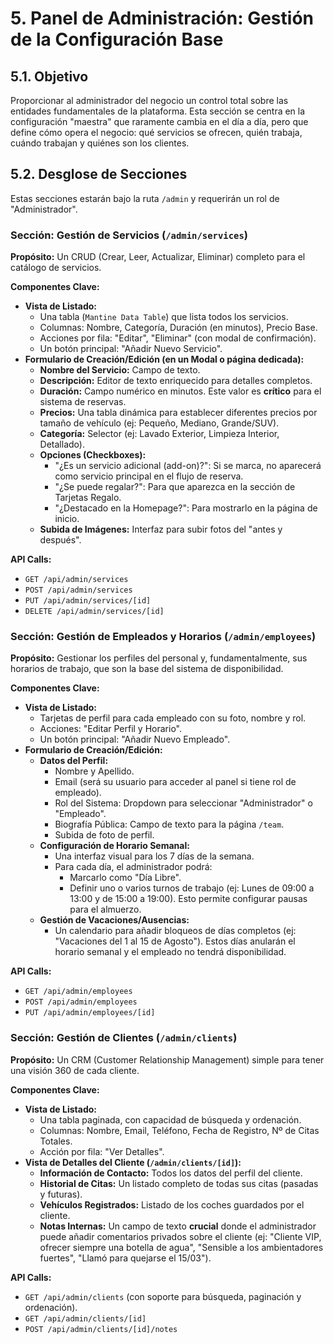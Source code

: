 # 5. Panel de Administración: Gestión de la Configuración Base

## 5.1. Objetivo

Proporcionar al administrador del negocio un control total sobre las entidades fundamentales de la plataforma. Esta sección se centra en la configuración "maestra" que raramente cambia en el día a día, pero que define cómo opera el negocio: qué servicios se ofrecen, quién trabaja, cuándo trabajan y quiénes son los clientes.

## 5.2. Desglose de Secciones

Estas secciones estarán bajo la ruta `/admin` y requerirán un rol de "Administrador".

### Sección: Gestión de Servicios (`/admin/services`)

**Propósito:** Un CRUD (Crear, Leer, Actualizar, Eliminar) completo para el catálogo de servicios.

**Componentes Clave:**

- **Vista de Listado:**
  - Una tabla (`Mantine Data Table`) que lista todos los servicios.
  - Columnas: Nombre, Categoría, Duración (en minutos), Precio Base.
  - Acciones por fila: "Editar", "Eliminar" (con modal de confirmación).
  - Un botón principal: "Añadir Nuevo Servicio".
- **Formulario de Creación/Edición (en un Modal o página dedicada):**
  - **Nombre del Servicio:** Campo de texto.
  - **Descripción:** Editor de texto enriquecido para detalles completos.
  - **Duración:** Campo numérico en minutos. Este valor es **crítico** para el sistema de reservas.
  - **Precios:** Una tabla dinámica para establecer diferentes precios por tamaño de vehículo (ej: Pequeño, Mediano, Grande/SUV).
  - **Categoría:** Selector (ej: Lavado Exterior, Limpieza Interior, Detallado).
  - **Opciones (Checkboxes):**
    - "¿Es un servicio adicional (add-on)?": Si se marca, no aparecerá como servicio principal en el flujo de reserva.
    - "¿Se puede regalar?": Para que aparezca en la sección de Tarjetas Regalo.
    - "¿Destacado en la Homepage?": Para mostrarlo en la página de inicio.
  - **Subida de Imágenes:** Interfaz para subir fotos del "antes y después".

**API Calls:**

- `GET /api/admin/services`
- `POST /api/admin/services`
- `PUT /api/admin/services/[id]`
- `DELETE /api/admin/services/[id]`

### Sección: Gestión de Empleados y Horarios (`/admin/employees`)

**Propósito:** Gestionar los perfiles del personal y, fundamentalmente, sus horarios de trabajo, que son la base del sistema de disponibilidad.

**Componentes Clave:**

- **Vista de Listado:**
  - Tarjetas de perfil para cada empleado con su foto, nombre y rol.
  - Acciones: "Editar Perfil y Horario".
  - Un botón principal: "Añadir Nuevo Empleado".
- **Formulario de Creación/Edición:**
  - **Datos del Perfil:**
    - Nombre y Apellido.
    - Email (será su usuario para acceder al panel si tiene rol de empleado).
    - Rol del Sistema: Dropdown para seleccionar "Administrador" o "Empleado".
    - Biografía Pública: Campo de texto para la página `/team`.
    - Subida de foto de perfil.
  - **Configuración de Horario Semanal:**
    - Una interfaz visual para los 7 días de la semana.
    - Para cada día, el administrador podrá:
      - Marcarlo como "Día Libre".
      - Definir uno o varios turnos de trabajo (ej: Lunes de 09:00 a 13:00 y de 15:00 a 19:00). Esto permite configurar pausas para el almuerzo.
  - **Gestión de Vacaciones/Ausencias:**
    - Un calendario para añadir bloqueos de días completos (ej: "Vacaciones del 1 al 15 de Agosto"). Estos días anularán el horario semanal y el empleado no tendrá disponibilidad.

**API Calls:**

- `GET /api/admin/employees`
- `POST /api/admin/employees`
- `PUT /api/admin/employees/[id]`

### Sección: Gestión de Clientes (`/admin/clients`)

**Propósito:** Un CRM (Customer Relationship Management) simple para tener una visión 360 de cada cliente.

**Componentes Clave:**

- **Vista de Listado:**
  - Una tabla paginada, con capacidad de búsqueda y ordenación.
  - Columnas: Nombre, Email, Teléfono, Fecha de Registro, Nº de Citas Totales.
  - Acción por fila: "Ver Detalles".
- **Vista de Detalles del Cliente (`/admin/clients/[id]`):**
  - **Información de Contacto:** Todos los datos del perfil del cliente.
  - **Historial de Citas:** Un listado completo de todas sus citas (pasadas y futuras).
  - **Vehículos Registrados:** Listado de los coches guardados por el cliente.
  - **Notas Internas:** Un campo de texto **crucial** donde el administrador puede añadir comentarios privados sobre el cliente (ej: "Cliente VIP, ofrecer siempre una botella de agua", "Sensible a los ambientadores fuertes", "Llamó para quejarse el 15/03").

**API Calls:**

- `GET /api/admin/clients` (con soporte para búsqueda, paginación y ordenación).
- `GET /api/admin/clients/[id]`
- `POST /api/admin/clients/[id]/notes`
